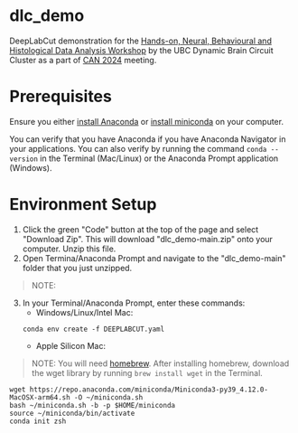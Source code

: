 # dlc_demo
DeepLabCut demonstration for the [Hands-on, Neural, Behavioural and Histological Data Analysis Workshop](https://can-acn.org/meeting-2024/satellite-events/hands-on-neural-behavioural-and-histological-data-analysis-workshop-can2024-satellite/) by the UBC Dynamic Brain Circuit Cluster as a part of [CAN 2024](https://can-acn.org/meeting-2024/) meeting.

# Prerequisites
Ensure you either [install Anaconda](https://www.anaconda.com/download) or [install miniconda](https://docs.anaconda.com/free/miniconda/miniconda-install/) on your computer. 

You can verify that you have Anaconda if you have Anaconda Navigator in your applications. You can also verify by running the command `conda --version` in the Terminal (Mac/Linux) or the Anaconda Prompt application (Windows).

# Environment Setup

1. Click the green "Code" button at the top of the page and select "Download Zip". This will download "dlc_demo-main.zip" onto your computer. Unzip this file.
2. Open Termina/Anaconda Prompt and navigate to the "dlc_demo-main" folder that you just unzipped.
> NOTE: 
3. In your Terminal/Anaconda Prompt, enter these commands:
   - Windows/Linux/Intel Mac:
   ```
   conda env create -f DEEPLABCUT.yaml
   ```
   - Apple Silicon Mac:
> NOTE: You will need [homebrew](https://docs.brew.sh/Installation). After installing homebrew, download the wget library by running `brew install wget` in the Terminal.
   ```
   wget https://repo.anaconda.com/miniconda/Miniconda3-py39_4.12.0-MacOSX-arm64.sh -O ~/miniconda.sh
   bash ~/miniconda.sh -b -p $HOME/miniconda
   source ~/miniconda/bin/activate
   conda init zsh
   ```
